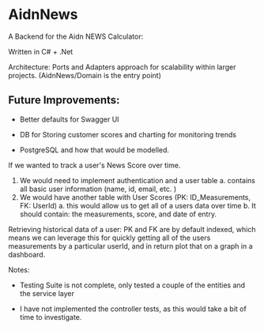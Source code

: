 # AidnNews

A Backend for the Aidn NEWS Calculator:

Written in C# + .Net

Architecture: Ports and Adapters approach for scalability within larger projects. (AidnNews/Domain is the entry point)


## Future Improvements:
* Better defaults for Swagger UI
* DB for Storing customer scores and charting for monitoring trends


* PostgreSQL and how that would be modelled.

If we wanted to track a user's News Score over time.

1. We would need to implement authentication and a user table
  a. contains all basic user information (name, id, email, etc. )
2. We would have another table with User Scores (PK: ID_Measurements, FK: UserId)
  a. this would allow us to get all of a users data over time
  b. It should contain: the measurements, score, and date of entry.

Retrieving historical data of a user:
 PK and FK are by default indexed, which means we can leverage this for quickly getting all of the users measurements by a particular userId, and in return plot that on a graph in a dashboard.


Notes:
* Testing Suite is not complete, only tested a couple of the entities and the service layer

* I have not implemented the controller tests, as this would take a bit of time to investigate.
